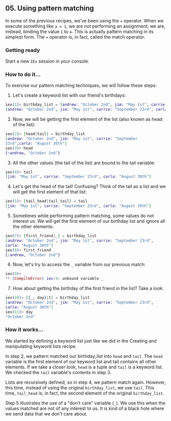 ## 05. Using pattern matching

In some of the previous recipes, we've been using the `=` operator. When we execute something like `a = 1`, we are not performing an assignment; we are, instead, binding the value `1` to `a`.
This is actually pattern matching in its simplest form. The `=` operator is, in fact, called the match operator.

### Getting ready

Start a new `IEx`  session in your console.

### How to do it...

To exercise our pattern matching techniques, we will follow these steps:
1. Let's create a keyword list with our friend's birthdays:
```elixir
iex(1)> birthday_list = [andrew: "October 2nd", jim: "May 1st", carrie: "September 23rd", Carla: "August 30th"]
[andrew: "October 2nd", jim: "May 1st", carrie: "September 23rd", carla: "August 30th"]
```

2. Now, we will be getting the first element of the list (also known as head of the list):
```elixir
iex(2)> [head|tail] = birthday_list
[andrew: "October 2nd", jim: "May 1st", carrie: "September
23rd",carla: "August 30th"]
iex(3)> head
{:andrew, "October 2nd"}
```

3. All the other values (the tail of the list) are bound to the tail variable:
```elixir
iex(4)> tail
[jim: "May 1st", carrie: "September 23rd", carla: "August 30th"]
```

4. Let's get the head of the tail! Confusing? Think of the tail as a list and we will get the first element of that list:
```elixir
iex(5)> [tail_head|tail_tail] = tail
[jim: "May 1st", carrie: "September 23rd", carla: "August 30th"]
```

 5. Sometimes while performing pattern matching, some values do not interest us. We will get the first element of our birthday list and ignore all the other elements:
 ```elixir
iex(7)> [first_friend|_] = birthday_list
[andrew: "October 2nd", jim: "May 1st", carrie: "September 23rd",
carla: "August 30th"]
iex(8)> first_friend
{:andrew, "October 2nd"}
```

6. Now, let's try to access the `_` variable from our previous match:
```elixir
iex(9)> _
** (CompileError) iex:9: unbound variable _
```

7. How about getting the birthday of the first friend in the list? Take a look:
```elixir
iex(10)> [{_, day}|t] = birthday_list
[andrew: "October 2nd", jim: "May 1st", carrie: "September 23rd",
carla: "August 30th"]
iex(11)> day
"October 2nd"
```

### How it works...

We started by defining a keyword list just like we did in the Creating and manipulating keyword lists recipe.

In step 2, we pattern matched our birthday_list into `head` and `tail`. The `head` variable is the first element of our keyword list and tail contains all other elements. If we take a closer look, `head` is a tuple and `tail` is a keyword list. We checked the `tail` variable's contents in step 3.

Lists are recursively defined, so in step 4, we pattern match again. However, this time, instead of using the original `birthday_list`, we use `tail`. This time, `tail_head` is, in fact, the second element of the original `birthday_list`.

Step 5 illustrates the use of a "don't care" variable (`_`). We use this when the values matched are not of any interest to us. It is kind of a black hole where we send data that we don't care about.
